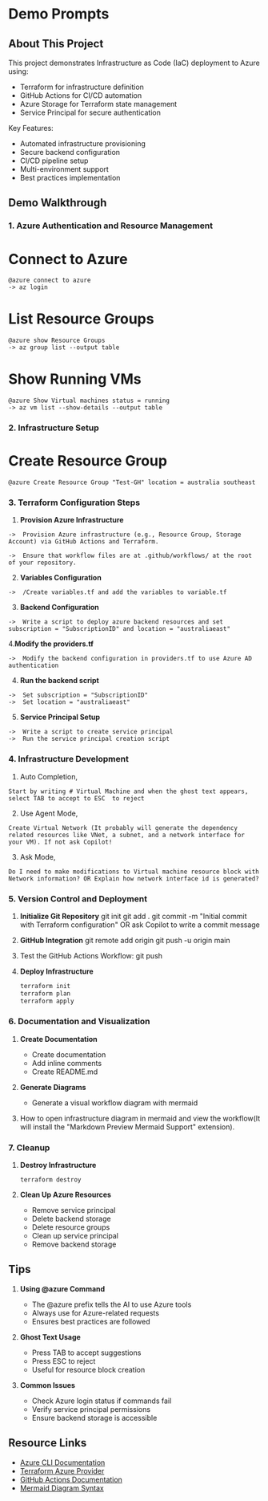 # Demo Prompts

## About This Project
This project demonstrates Infrastructure as Code (IaC) deployment to Azure using:
- Terraform for infrastructure definition
- GitHub Actions for CI/CD automation
- Azure Storage for Terraform state management
- Service Principal for secure authentication

Key Features:
- Automated infrastructure provisioning
- Secure backend configuration
- CI/CD pipeline setup
- Multi-environment support
- Best practices implementation

## Demo Walkthrough

### 1. Azure Authentication and Resource Management
# Connect to Azure
```
@azure connect to azure
-> az login
```

# List Resource Groups
```
@azure show Resource Groups
-> az group list --output table
```
# Show Running VMs
```
@azure Show Virtual machines status = running
-> az vm list --show-details --output table
```
### 2. Infrastructure Setup

# Create Resource Group
```
@azure Create Resource Group "Test-GH" location = australia southeast
```

### 3. Terraform Configuration Steps

1. **Provision Azure Infrastructure**
```
->  Provision Azure infrastructure (e.g., Resource Group, Storage Account) via GitHub Actions and Terraform.

->  Ensure that workflow files are at .github/workflows/ at the root of your repository.
   ```
2. **Variables Configuration**
```
->  /Create variables.tf and add the variables to variable.tf
   ``` 
3. **Backend Configuration**
```
->  Write a script to deploy azure backend resources and set subscription = "SubscriptionID" and location = "australiaeast"
   ```
4.**Modify the providers.tf**
```
->  Modify the backend configuration in providers.tf to use Azure AD authentication
```
4. **Run the backend script**
```
->  Set subscription = "SubscriptionID"
->  Set location = "australiaeast"
   ```
5. **Service Principal Setup**
```
->  Write a script to create service principal
->  Run the service principal creation script
   ```
### 4. Infrastructure Development

1. Auto Completion, 
```
Start by writing # Virtual Machine and when the ghost text appears, select TAB to accept to ESC  to reject
   ```
2. Use Agent Mode, 
```
Create Virtual Network (It probably will generate the dependency related resources like VNet, a subnet, and a network interface for your VM). If not ask Copilot!
   ```
3. Ask Mode, 
```
Do I need to make modifications to Virtual machine resource block with Network information? OR Explain how network interface id is generated?
   ```
### 5. Version Control and Deployment

1. **Initialize Git Repository**
   git init
   git add .
   git commit -m "Initial commit with Terraform configuration" OR ask Copilot to write  a commit message

2. **GitHub Integration**
   git remote add origin <your-github-repo-url>
   git push -u origin main

3. Test the GitHub Actions Workflow:
   git push

4. **Deploy Infrastructure**
   ```bash
   terraform init
   terraform plan
   terraform apply
   ```
   
### 6. Documentation and Visualization

1. **Create Documentation**
   - Create documentation
   - Add inline comments
   - Create README.md

2. **Generate Diagrams**
   - Generate a visual workflow diagram with mermaid

3. How to open infrastructure diagram in mermaid and view the workflow(It will install the "Markdown Preview Mermaid Support" extension).

### 7. Cleanup

1. **Destroy Infrastructure**
   ```
   terraform destroy
   ```

2. **Clean Up Azure Resources**
   - Remove service principal
   - Delete backend storage
   - Delete resource groups
   - Clean up service principal
   - Remove backend storage

## Tips

1. **Using @azure Command**
   - The @azure prefix tells the AI to use Azure tools
   - Always use for Azure-related requests
   - Ensures best practices are followed

2. **Ghost Text Usage**
   - Press TAB to accept suggestions
   - Press ESC to reject
   - Useful for resource block creation

3. **Common Issues**
   - Check Azure login status if commands fail
   - Verify service principal permissions
   - Ensure backend storage is accessible

## Resource Links

- [Azure CLI Documentation](https://docs.microsoft.com/cli/azure)
- [Terraform Azure Provider](https://registry.terraform.io/providers/hashicorp/azurerm/latest/docs)
- [GitHub Actions Documentation](https://docs.github.com/actions)
- [Mermaid Diagram Syntax](https://mermaid-js.github.io/mermaid/#/)
